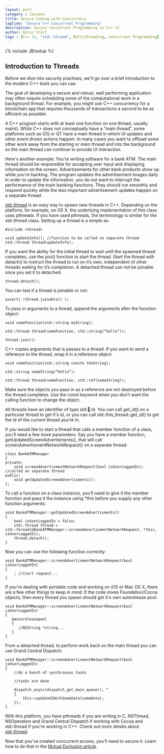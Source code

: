```yaml
---
layout: post
category : lessons
title: Secure Coding with Concurrency
tagline: "Secure C++ Concurrent Programming"
description: Secure Concurrent Programming in C++ 11
author: Kolin Stürt
tags : [C++ 11, "std::thread", Multithreading, concurrent Programming]
---
```

{% include JB/setup %}

## Introduction to Threads

Before we dive into security practises, we'll go over a brief introduction to the modern C++ tools you can use. 

The goal of developing a secure and robust, well performing application may often require scheduling some of the computational work in a background thread. For example, you might use C++ concurrency for a blockchain app that requires thousands of transactions a second to be as efficient as possible.

A C++ program starts with at least one function on one thread, usually main(). While C++ does not conceptually have a “main thread”, some platforms such as iOS or QT have a main thread in which UI updates and other event driven actions happen. In many cases you want to offload some other work away from the starting or main thread and into the background so the main thread can continue to provide UI interaction. 

Here's another example. You're writing software for a bank ATM. The main thread should be responsible for accepting user input and displaying information on the screen. Advertisements for other bank products show up while you're banking. The program updates the advertisement images daily. In order to update the information, you do not want to interrupt the performance of the main banking functions. They should run smoothly and respond quickly while the less important advertisement updates happen on a separate thread.

[std::thread](http://en.cppreference.com/w/cpp/thread/thread) is an easy way to spawn new threads in C++. Depending on the platform, for example, on OS X, the underlying implementation of this class uses pthreads. If you have used pthreads, the terminology is similar for the std::thread class. Setting up a thread is a simple as:

	#include <thread>

	void updateInfo(); //function to be called on separate thread 
	std::thread thread(updateInfo);

If you want the ability for the initial thread to wait until the spawned  thread completes, use the join() function to start the thread. Start the thread with detach() to instruct the thread to run on it’s own, independent of other threads waiting for it’s completion. A detached thread can not be joinable once you set it to detached.

	thread.detach();

You can test if a thread is joinable or not:

	assert( !thread.joinable() );

To pass in arguments to a thread, append the arguments after the function object:

	void someFunction(std::string myString);
	
	std::thread thread(someFunction, std::string(“hello”));
	
	thread.join();

C++ copies arguments that is passes to a thread. If you want to send a reference to the thread, wrap it in a reference object:

	void someFunction(std::string const& theString);
	
	std::string someString(“hello”);
	
	std::thread thread(someFunction, std::ref(someString));

Make sure the objects you pass in as a reference are not destroyed before the thread completes. Use the const keyword when you don't want the calling function to change the object.

All threads have an identifier of type std::thread::id. You can call get_id() on a particular thread to get it's id, or you can call std::this_thread::get_id() to get the id of the current thread you're in.

If you would like to start a thread that calls a member function of a class, you'll need a few more parameters. Say you have a member function, getUpdatedScreenAdvertisments(), that will call screenAdvertismentNetworkRequest() on a separate thread:

	class BankATMManager
	{
	private:
	    void screenAdvertismentNetworkRequest(bool isUserLoggedIn); //called on separate thread
	public:
	    void getUpdatedScreenAdvertisments();
	};



To call a function on a class instance, you'll need to give it the member function and pass it the instance using *this before you supply any other function arguments:

	void BankATMManager::getUpdatedScreenAdvertisments()
	{
	    bool isUserLoggedIn = false;
	    std::thread thread = std::thread(&BankATMManager::screenAdvertismentNetworkRequest, *this, isUserLoggedIn);
	    thread.detach();
	}

Now you can use the following function correctly:

	void BankATMManager::screenAdvertismentNetworkRequest(bool isUserLoggedIn)
	{
	    ; //start request...
	}

If you're dealing with portable code and working on iOS or Mac OS X, there are a few other things to keep in mind. If the code mixes Foundation/Cocoa objects, then every thread you spawn should get it's own autorelease pool:

	void BankATMManager::screenAdvertismentNetworkRequest(bool isUserLoggedIn)
	{
	   @autoreleasepool
	   {
	      //NSString *string...
	   }
	}

From a detached thread, to perform work back on the main thread you can use Grand Central Dispatch:
        
	void BankATMManager::screenAdvertismentNetworkRequest(bool isUserLoggedIn)
	{
		//do a bunch of synchronous tasks
		
		//tasks are done
		
		dispatch_async(dispatch_get_main_queue(), ^
		{
		    this->updateUIWithSomeData(someData);
		});
	}

With this platform, you have pthreads if you are writing in C, NSThread, NSOperation and Grand Central Dispatch if working with Cocoa and std::thread if you're working in C++. Check out more details about [std::thread](http://en.cppreference.com/w/cpp/thread/thread).

Now that you've created concurrent access, you'll need to secure it. Learn how to do that in the [Mutual Exclusion article](https://kolinsturt.github.io/lessons/2014/02/01/mutex).

